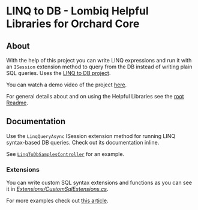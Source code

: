 # LINQ to DB - Lombiq Helpful Libraries for Orchard Core



## About

With the help of this project you can write LINQ expressions and run it with an `ISession` extension method to query from the DB instead of writing plain SQL queries. Uses the [LINQ to DB project](https://linq2db.github.io/).

You can watch a demo video of the project [here](https://www.youtube.com/watch?v=ldJOdCSsWJo).

For general details about and on using the Helpful Libraries see the [root Readme](../Readme.md).


## Documentation

Use the `LinqQueryAsync` ISession extension method for running LINQ syntax-based DB queries. Check out its documentation inline.

See [`LinqToDbSamplesController`](../Lombiq.HelpfulLibraries.Samples/Controllers/LinqToDbSamplesController.cs) for an example.

### Extensions

You can write custom SQL syntax extensions and functions as you can see it in *[Extensions/CustomSqlExtensions.cs](Extensions/CustomSqlExtensions.cs)*.

For more examples check out [this article](http://blog.linq2db.com/2016/06/how-to-teach-linq-to-db-convert-custom.html).
